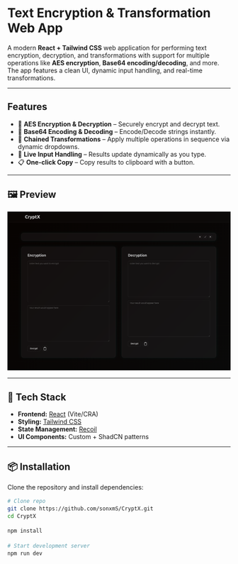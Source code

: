 #  Text Encryption & Transformation Web App

A modern **React + Tailwind CSS** web application for performing text encryption, decryption, and transformations with support for multiple operations like **AES encryption**, **Base64 encoding/decoding**, and more.  
The app features a clean UI, dynamic input handling, and real-time transformations.

---

##  Features

- 🔑 **AES Encryption & Decryption** – Securely encrypt and decrypt text.
- 🧩 **Base64 Encoding & Decoding** – Encode/Decode strings instantly.
- 🔄 **Chained Transformations** – Apply multiple operations in sequence via dynamic dropdowns.
- 📝 **Live Input Handling** – Results update dynamically as you type.
- 📋 **One-click Copy** – Copy results to clipboard with a button.

---

## 🖼️ Preview

![App Screenshot](./public/Preview.png)  

---

## 🚀 Tech Stack

- **Frontend:** [React](https://reactjs.org/) (Vite/CRA)  
- **Styling:** [Tailwind CSS](https://tailwindcss.com/)  
- **State Management:** [Recoil](https://recoiljs.org/)  
- **UI Components:** Custom + ShadCN patterns  

---

## 📦 Installation

Clone the repository and install dependencies:

```bash
# Clone repo
git clone https://github.com/sonxmS/CryptX.git
cd CryptX

npm install

# Start development server
npm run dev

